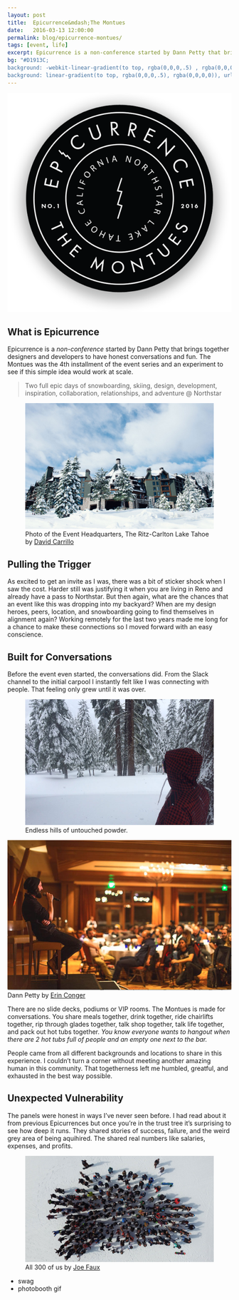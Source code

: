 ```yaml
---
layout: post
title:  Epicurrence&mdash;The Montues
date:   2016-03-13 12:00:00
permalink: blog/epicurrence-montues/
tags: [event, life]
excerpt: Epicurrence is a non-conference started by Dann Petty that brings together designers and developers to have honest conversations and fun. The Montues was the 4th installment of the event series and an experiment to see if this simple idea would work at scale
bg: "#D1913C;
background: -webkit-linear-gradient(to top, rgba(0,0,0,.5) , rgba(0,0,0,0)), url('/images/snowboarder_bg.jpg') no-repeat bottom left;
background: linear-gradient(to top, rgba(0,0,0,.5), rgba(0,0,0,0)), url('/images/snowboarder_bg.jpg') no-repeat bottom left; background-size: contain;"
---
```


<p><img class="overlap" src="/images/epicurrence-logo.png" alt="Epicurrence: The Montues" /></p>

## What is Epicurrence

Epicurrence is a *non-conference* started by Dann Petty that brings together designers and developers to have honest conversations and fun. The Montues was the 4th installment of the event series and an experiment to see if this simple idea would work at scale.

> Two full epic days of snowboarding, skiing, design, development, inspiration, collaboration, relationships, and adventure @ Northstar

<figure>
    <img src="/images/the-ritz.jpg" alt="The Ritz Lake Tahoe" />
    <figcaption>Photo of the Event Headquarters, The Ritz-Carlton Lake Tahoe by <a href="#">David Carrillo</a></figcaption>
</figure>

## Pulling the Trigger

As excited to get an invite as I was, there was a bit of sticker shock when I saw the cost. Harder still was justifying it when you are living in Reno and already have a pass to Northstar. But then again, what are the chances that an event like this was dropping into my backyard? When are my design heroes, peers, location, and snowboarding going to find themselves in alignment again? Working remotely for the last two years made me long for a chance to make these connections so I moved forward with an easy conscience.

## Built for Conversations

Before the event even started, the conversations did. From the Slack channel to the initial carpool I instantly felt like I was connecting with people. That feeling only grew until it was over.

<div class="row">
    <figure class="half">
        <img src="/images/jr-promised-land.jpg" alt="Northstar Snow Conditions" />
        <figcaption>Endless hills of untouched powder.</figcaption>
    </figure>
    <div class="half">
        <img src="/images/erin-conger-montues.jpg" alt="Northstar Snow Conditions" />
        <figcaption>Dann Petty by <a href="#">Erin Conger</a></figcaption>
    </div>
</div>

There are no slide decks, podiums or VIP rooms. The Montues is made for conversations. You share meals together, drink together, ride chairlifts together, rip through glades together, talk shop together, talk life together, and pack out hot tubs together. *You know everyone wants to hangout when there are 2 hot tubs full of people and an empty one next to the bar.*

People came from all different backgrounds and locations to share in this experience. I couldn&rsquo;t turn a corner without meeting another amazing human in this community. That togetherness left me humbled, greatful, and exhausted in the best way possible.

## Unexpected Vulnerability

The panels were honest in ways I&rsquo;ve never seen before. I had read about it from previous Epicurrences but once you&rsquo;re in the trust tree it&rsquo;s surprising to see how deep it runs. They shared stories of success, failure, and the weird grey area of being aquihired. The shared real numbers like salaries, expenses, and profits.

<figure class="full-width">
    <img src="/images/epicurrence-aerial-joe-faux.jpg" alt="Montues Attendees" />
    <figcaption>All 300 of us by <a href="#">Joe Faux</a></figcaption>
</figure>

- swag
- photobooth gif